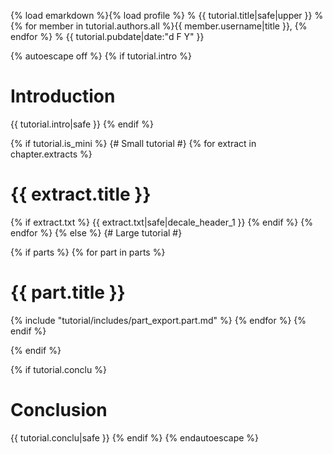 {% load emarkdown %}{% load profile %}
% {{ tutorial.title|safe|upper }}
% {% for member in tutorial.authors.all %}{{ member.username|title }}, {% endfor %}
% {{ tutorial.pubdate|date:"d F Y" }}

{% autoescape off %}
{% if tutorial.intro %}
# Introduction
{{ tutorial.intro|safe }}
{% endif %}

{% if tutorial.is_mini %}
{# Small tutorial #}
{% for extract in chapter.extracts %}
# {{ extract.title }}
{% if extract.txt %}
{{ extract.txt|safe|decale_header_1 }}
{% endif %}
{% endfor %}
{% else %}
{# Large tutorial #}

{% if parts %}
{% for part in parts %}
# {{ part.title }}

{% include "tutorial/includes/part_export.part.md" %}
{% endfor %}
{% endif %}

{% endif %}

{% if tutorial.conclu %}
# Conclusion
{{ tutorial.conclu|safe }}
{% endif %}
{% endautoescape %}